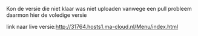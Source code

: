 Kon de versie die niet klaar was niet uploaden vanwege een pull probleem
daarmon hier de voledige versie

link naar live versie:http://31764.hosts1.ma-cloud.nl/Menu/index.html